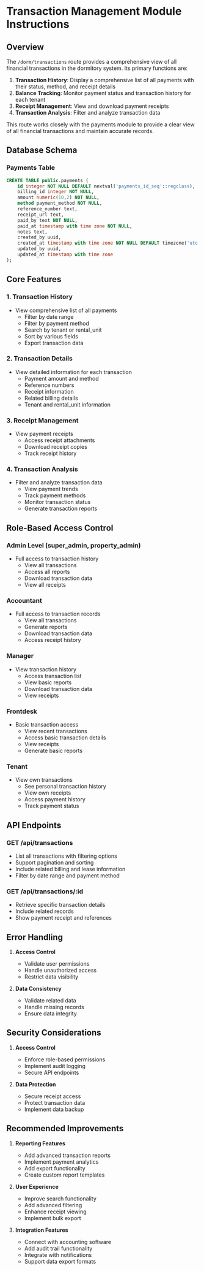 # Transaction Management Module Instructions

## Overview
The `/dorm/transactions` route provides a comprehensive view of all financial transactions in the dormitory system. Its primary functions are:

1. **Transaction History**: Display a comprehensive list of all payments with their status, method, and receipt details
2. **Balance Tracking**: Monitor payment status and transaction history for each tenant
3. **Receipt Management**: View and download payment receipts
4. **Transaction Analysis**: Filter and analyze transaction data

This route works closely with the payments module to provide a clear view of all financial transactions and maintain accurate records.

## Database Schema

### Payments Table
```sql
CREATE TABLE public.payments (
    id integer NOT NULL DEFAULT nextval('payments_id_seq'::regclass),
    billing_id integer NOT NULL,
    amount numeric(10,2) NOT NULL,
    method payment_method NOT NULL,
    reference_number text,
    receipt_url text,
    paid_by text NOT NULL,
    paid_at timestamp with time zone NOT NULL,
    notes text,
    created_by uuid,
    created_at timestamp with time zone NOT NULL DEFAULT timezone('utc'::text, now()),
    updated_by uuid,
    updated_at timestamp with time zone
);
```

## Core Features

### 1. Transaction History
- View comprehensive list of all payments
  - Filter by date range
  - Filter by payment method
  - Search by tenant or rental_unit
  - Sort by various fields
  - Export transaction data

### 2. Transaction Details
- View detailed information for each transaction
  - Payment amount and method
  - Reference numbers
  - Receipt information
  - Related billing details
  - Tenant and rental_unit information

### 3. Receipt Management
- View payment receipts
  - Access receipt attachments
  - Download receipt copies
  - Track receipt history

### 4. Transaction Analysis
- Filter and analyze transaction data
  - View payment trends
  - Track payment methods
  - Monitor transaction status
  - Generate transaction reports

## Role-Based Access Control

### Admin Level (super_admin, property_admin)
- Full access to transaction history
  - View all transactions
  - Access all reports
  - Download transaction data
  - View all receipts

### Accountant
- Full access to transaction records
  - View all transactions
  - Generate reports
  - Download transaction data
  - Access receipt history

### Manager
- View transaction history
  - Access transaction list
  - View basic reports
  - Download transaction data
  - View receipts

### Frontdesk
- Basic transaction access
  - View recent transactions
  - Access basic transaction details
  - View receipts
  - Generate basic reports

### Tenant
- View own transactions
  - See personal transaction history
  - View own receipts
  - Access payment history
  - Track payment status

## API Endpoints

### GET /api/transactions
- List all transactions with filtering options
- Support pagination and sorting
- Include related billing and lease information
- Filter by date range and payment method

### GET /api/transactions/:id
- Retrieve specific transaction details
- Include related records
- Show payment receipt and references

## Error Handling

1. **Access Control**
   - Validate user permissions
   - Handle unauthorized access
   - Restrict data visibility

2. **Data Consistency**
   - Validate related data
   - Handle missing records
   - Ensure data integrity

## Security Considerations

1. **Access Control**
   - Enforce role-based permissions
   - Implement audit logging
   - Secure API endpoints

2. **Data Protection**
   - Secure receipt access
   - Protect transaction data
   - Implement data backup

## Recommended Improvements

1. **Reporting Features**
   - Add advanced transaction reports
   - Implement payment analytics
   - Add export functionality
   - Create custom report templates

2. **User Experience**
   - Improve search functionality
   - Add advanced filtering
   - Enhance receipt viewing
   - Implement bulk export

3. **Integration Features**
   - Connect with accounting software
   - Add audit trail functionality
   - Integrate with notifications
   - Support data export formats
